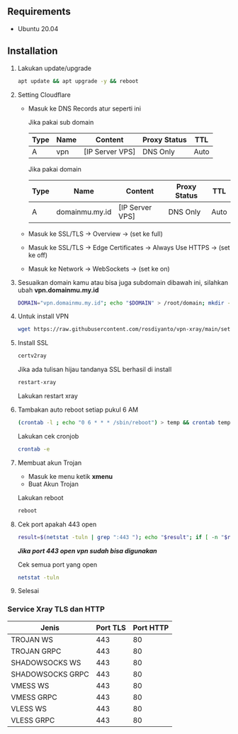 ## Requirements

- Ubuntu 20.04 

## Installation

1. Lakukan update/upgrade

    ```bash
    apt update && apt upgrade -y && reboot
    ```
2. Setting Cloudflare

    - Masuk ke DNS Records atur seperti ini
        
        Jika pakai sub domain

        Type  | Name           | Content            | Proxy Status | TTL 
        ------|----------------|--------------------|--------------|-----
        A     | vpn            | [IP Server VPS]    | DNS Only     | Auto 

        Jika pakai domain
        
        Type  | Name           | Content            | Proxy Status | TTL 
        ------|----------------|--------------------|--------------|-----
        A     | domainmu.my.id   | [IP Server VPS]    | DNS Only     | Auto 

    - Masuk ke SSL/TLS -> Overview -> (set ke full)
    - Masuk ke SSL/TLS -> Edge Certificates -> Always Use HTTPS -> (set ke off)
    - Masuk ke Network -> WebSockets -> (set ke on)

3. Sesuaikan domain kamu atau bisa juga subdomain dibawah ini, silahkan ubah **vpn.domainmu.my.id**

    ```bash
    DOMAIN="vpn.domainmu.my.id"; echo "$DOMAIN" > /root/domain; mkdir -p /etc/xray; echo "$DOMAIN" > /etc/xray/domain
    ```

4. Untuk install VPN

    ```bash
    wget https://raw.githubusercontent.com/rosdiyanto/vpn-xray/main/setup.sh && chmod +x setup.sh && ./setup.sh
    ```

5. Install SSL

    ```bash
    certv2ray
    ```

    Jika ada tulisan hijau tandanya SSL berhasil di install

    ```bash
    restart-xray
    ```

    Lakukan restart xray

6. Tambakan auto reboot setiap pukul 6 AM
     ```bash
    (crontab -l ; echo "0 6 * * * /sbin/reboot") > temp && crontab temp && rm temp && reboot
    ```

    Lakukan cek cronjob

    ```bash
    crontab -e
    ```

7. Membuat akun Trojan

    - Masuk ke menu ketik **xmenu**
    - Buat Akun Trojan

    Lakukan reboot

    ```bash
    reboot
    ```

8. Cek port apakah 443 open

     ```bash
    result=$(netstat -tuln | grep ":443 "); echo "$result"; if [ -n "$result" ]; then echo "Port 443 is open"; else echo "Port 443 is closed"; fi
    ```

    ***Jika port 443 open vpn sudah bisa digunakan***

    Cek semua port yang open
    ```bash
    netstat -tuln
    ```

9. Selesai

### Service Xray TLS dan HTTP

| Jenis            | Port TLS | Port HTTP |
|------------------|----------|-----------|
| TROJAN WS        | 443      | 80        |
| TROJAN GRPC      | 443      | 80        |
| SHADOWSOCKS WS   | 443      | 80        |
| SHADOWSOCKS GRPC | 443      | 80        |
| VMESS WS         | 443      | 80        |
| VMESS GRPC       | 443      | 80        |
| VLESS WS         | 443      | 80        |
| VLESS GRPC       | 443      | 80        |
